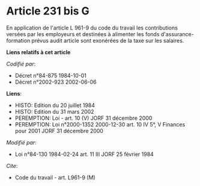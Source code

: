 # Article 231 bis G

En application de l'article L 961-9 du code du travail les contributions versées par les employeurs et destinées à alimenter
les fonds d'assurance-formation prévus audit article sont exonérées de la taxe sur les salaires.

**Liens relatifs à cet article**

_Codifié par_:

  - Décret n°84-875 1984-10-01
  - Décret n°2002-923 2002-06-06

**Liens**:

  - HISTO: Edition du 20 juillet 1984
  - HISTO: Edition du 31 mars 2002
  - PEREMPTION: Loi - art. 10 (V) JORF 31 décembre 2000
  - PEREMPTION: Loi n°2000-1352 2000-12-30 art. 10 IV 5°, V Finances pour 2001 JORF 31 décembre 2000

_Modifié par_:

  - Loi n°84-130 1984-02-24 art. 11 III JORF 25 février 1984

_Cite_:

  - Code du travail - art. L961-9 (M)
